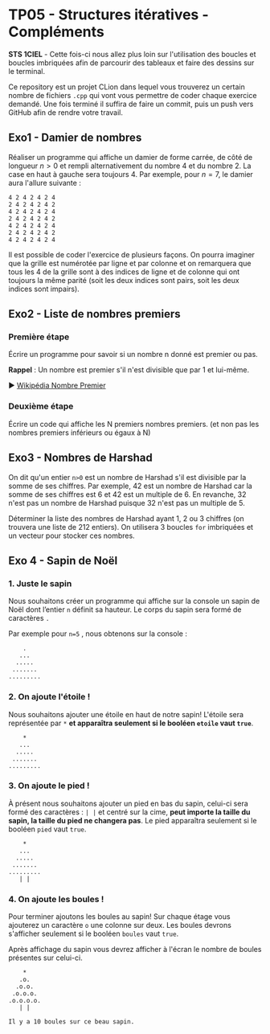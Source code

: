 # TP05 - Structures itératives - Compléments
**STS 1CIEL** - Cette fois-ci nous allez plus loin sur l'utilisation des boucles et boucles imbriquées afin de parcourir des tableaux et faire des dessins sur le terminal.

Ce repository est un projet CLion dans lequel vous trouverez un certain nombre de fichiers `.cpp` qui vont vous permettre de coder chaque exercice demandé. Une fois terminé il suffira de faire un commit, puis un push vers GitHub afin de rendre votre travail.


## Exo1 - Damier de nombres

Réaliser un programme qui affiche un damier de forme carrée, de côté de longueur $n>0$ et rempli alternativement du nombre 4 et du nombre 2. La case en haut à gauche sera toujours 4. Par exemple, pour $n=7$, le damier aura l'allure suivante :

```text
4 2 4 2 4 2 4
2 4 2 4 2 4 2
4 2 4 2 4 2 4
2 4 2 4 2 4 2
4 2 4 2 4 2 4
2 4 2 4 2 4 2
4 2 4 2 4 2 4
```

Il est possible de coder l'exercice de plusieurs façons. On pourra imaginer que la grille est numérotée par ligne et par colonne et on remarquera que tous les 4 de la grille sont à des indices de ligne et de colonne qui ont toujours la même parité (soit les deux indices sont pairs, soit les deux indices sont impairs).

## Exo2 - Liste de nombres premiers

### Première étape
Écrire un programme pour savoir si un nombre n donné est premier ou pas.

**Rappel** : Un nombre est premier s'il n'est divisible que par 1 et lui-même. 

▶︎ [Wikipédia Nombre Premier](https://fr.wikipedia.org/wiki/Nombre_premier)

### Deuxième étape
Écrire un code qui affiche les N premiers nombres premiers. (et non pas les nombres premiers inférieurs ou égaux à N)


## Exo3 - Nombres de Harshad
On dit qu'un entier `n>0` est un nombre de Harshad s'il est divisible par la somme de ses chiffres. Par exemple, 42 est un nombre de Harshad car la somme de ses chiffres est 6 et 42 est un multiple de 6. En revanche, 32 n'est pas un nombre de Harshad puisque 32 n'est pas un multiple de 5.

Déterminer la liste des nombres de Harshad ayant 1, 2 ou 3 chiffres (on trouvera une liste de 212 entiers). On utilisera 3 boucles `for` imbriquées et un vecteur pour stocker ces nombres.

## Exo 4 - Sapin de Noël

### 1. Juste le sapin
Nous souhaitons créer un programme qui affiche sur la console un sapin de Noël dont l’entier `n` définit sa hauteur. Le corps du sapin sera formé de caractères `.`

Par exemple pour `n=5` , nous obtenons sur la console :

```text
    .
   ...
  .....
 .......
.........
```

### 2. On ajoute l'étoile !

Nous souhaitons ajouter une étoile en haut de notre sapin! L'étoile sera représentée par `*` **et apparaîtra seulement si le booléen `etoile` vaut `true`**.

```text
    *
   ...
  .....
 .......
.........
```

### 3. On ajoute le pied !

À présent nous souhaitons ajouter un pied en bas du sapin, celui-ci sera formé des caractères : `| |` et centré sur la cime, **peut importe la taille du sapin, la taille du pied ne changera pas**. Le pied apparaîtra seulement si le booléen `pied` vaut `true`.

```text
    *
   ...
  .....
 .......
.........
   | |
```

### 4. On ajoute les boules !

Pour terminer ajoutons les boules au sapin! Sur chaque étage vous ajouterez un caractère `o` une colonne sur deux. Les boules devrons s'afficher seulement si le booléen `boules` vaut `true`.

Après affichage du sapin vous devrez afficher à l'écran le nombre de boules présentes sur celui-ci.

```text
    *
   .o.
  .o.o.
 .o.o.o.
.o.o.o.o.
   | |

Il y a 10 boules sur ce beau sapin.
```